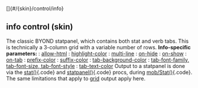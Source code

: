 []{#/{skin}/control/info}
## info control (skin)
The classic BYOND statpanel, which contains both stat and verb tabs.
This is technically a 3-column grid with a variable number of rows.
**Info-specific parameters:**
:   [allow-html](#/%7Bskin%7D/param/allow-html)
:   [highlight-color](#/%7Bskin%7D/param/highlight-color)
:   [multi-line](#/%7Bskin%7D/param/multi-line)
:   [on-hide](#/%7Bskin%7D/param/on-hide)
:   [on-show](#/%7Bskin%7D/param/on-show)
:   [on-tab](#/%7Bskin%7D/param/on-tab)
:   [prefix-color](#/%7Bskin%7D/param/prefix-color)
:   [suffix-color](#/%7Bskin%7D/param/suffix-color)
:   [tab-background-color](#/%7Bskin%7D/param/tab-background-color)
:   [tab-font-family, tab-font-size,
    tab-font-style](#/%7Bskin%7D/param/tab-font)
:   [tab-text-color](#/%7Bskin%7D/param/tab-text-color)
Output to a statpanel is done via the [stat()](#/proc/stat){.code} and
[statpanel()](#/proc/statpanel){.code} procs, during
[mob/Stat()](#/atom/proc/stat){.code}.
The same limitations that apply to [grid](#/%7Bskin%7D/control/grid)
output apply here.